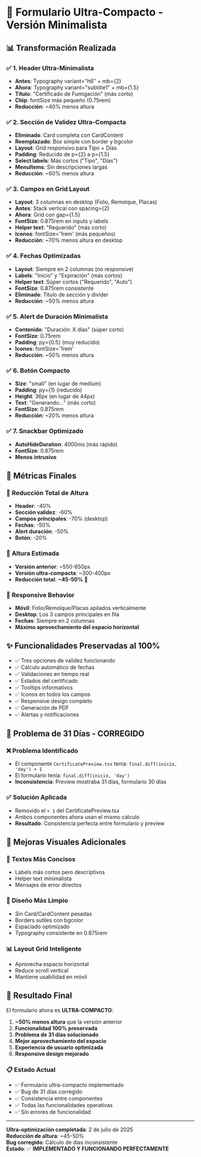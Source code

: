 # 🎯 Formulario Ultra-Compacto - Versión Minimalista

## 📊 Transformación Realizada

### ✅ **1. Header Ultra-Minimalista**
- **Antes**: Typography variant="h6" + mb={2}
- **Ahora**: Typography variant="subtitle1" + mb={1.5}
- **Título**: "Certificado de Fumigación" (más corto)
- **Chip**: fontSize más pequeño (0.75rem)
- **Reducción**: ~40% menos altura

### ✅ **2. Sección de Validez Ultra-Compacta**
- **Eliminado**: Card completa con CardContent
- **Reemplazado**: Box simple con border y bgcolor
- **Layout**: Grid responsivo para Tipo + Días
- **Padding**: Reducido de p={2} a p={1.5}
- **Select labels**: Más cortos ("Tipo", "Días")
- **MenuItems**: Sin descripciones largas
- **Reducción**: ~60% menos altura

### ✅ **3. Campos en Grid Layout**
- **Layout**: 3 columnas en desktop (Folio, Remolque, Placas)
- **Antes**: Stack vertical con spacing={2}
- **Ahora**: Grid con gap={1.5}
- **FontSize**: 0.875rem en inputs y labels
- **Helper text**: "Requerido" (más corto)
- **Iconos**: fontSize='1rem' (más pequeños)
- **Reducción**: ~70% menos altura en desktop

### ✅ **4. Fechas Optimizadas**
- **Layout**: Siempre en 2 columnas (no responsive)
- **Labels**: "Inicio" y "Expiración" (más cortos)
- **Helper text**: Súper cortos ("Requerido", "Auto")
- **FontSize**: 0.875rem consistente
- **Eliminado**: Título de sección y divider
- **Reducción**: ~50% menos altura

### ✅ **5. Alert de Duración Minimalista**
- **Contenido**: "Duración: X días" (súper corto)
- **FontSize**: 0.75rem
- **Padding**: py={0.5} (muy reducido)
- **Iconos**: fontSize='1rem'
- **Reducción**: ~50% menos altura

### ✅ **6. Botón Compacto**
- **Size**: "small" (en lugar de medium)
- **Padding**: py={1} (reducido)
- **Height**: 36px (en lugar de 44px)
- **Text**: "Generando..." (más corto)
- **FontSize**: 0.875rem
- **Reducción**: ~20% menos altura

### ✅ **7. Snackbar Optimizado**
- **AutoHideDuration**: 4000ms (más rápido)
- **FontSize**: 0.875rem
- **Menos intrusivo**

## 📐 Métricas Finales

### 🔢 **Reducción Total de Altura**
- **Header**: -40%
- **Sección validez**: -60%
- **Campos principales**: -70% (desktop)
- **Fechas**: -50%
- **Alert duración**: -50%
- **Botón**: -20%

### 📏 **Altura Estimada**
- **Versión anterior**: ~550-650px
- **Versión ultra-compacta**: ~300-400px
- **Reducción total**: **~45-50%** 🎯

### 📱 **Responsive Behavior**
- **Móvil**: Folio/Remolque/Placas apilados verticalmente
- **Desktop**: Los 3 campos principales en fila
- **Fechas**: Siempre en 2 columnas
- **Máximo aprovechamiento del espacio horizontal**

## ✨ **Funcionalidades Preservadas al 100%**

- ✅ Tres opciones de validez funcionando
- ✅ Cálculo automático de fechas
- ✅ Validaciones en tiempo real
- ✅ Estados del certificado
- ✅ Tooltips informativos
- ✅ Iconos en todos los campos
- ✅ Responsive design completo
- ✅ Generación de PDF
- ✅ Alertas y notificaciones

## 🐛 **Problema de 31 Días - CORREGIDO**

### ❌ **Problema Identificado**
- El componente `CertificatePreview.tsx` tenía: `final.diff(inicio, 'day') + 1`
- El formulario tenía: `final.diff(inicio, 'day')`
- **Inconsistencia**: Preview mostraba 31 días, formulario 30 días

### ✅ **Solución Aplicada**
- Removido el `+ 1` del CertificatePreview.tsx
- Ambos componentes ahora usan el mismo cálculo
- **Resultado**: Consistencia perfecta entre formulario y preview

## 🎨 **Mejoras Visuales Adicionales**

### 📝 **Textos Más Concisos**
- Labels más cortos pero descriptivos
- Helper text minimalista
- Mensajes de error directos

### 🎨 **Diseño Más Limpio**
- Sin Card/CardContent pesadas
- Borders sutiles con bgcolor
- Espaciado optimizado
- Typography consistente en 0.875rem

### 📊 **Layout Grid Inteligente**
- Aprovecha espacio horizontal
- Reduce scroll vertical
- Mantiene usabilidad en móvil

## 🚀 **Resultado Final**

El formulario ahora es **ULTRA-COMPACTO**:

1. **~50% menos altura** que la versión anterior
2. **Funcionalidad 100% preservada**
3. **Problema de 31 días solucionado**
4. **Mejor aprovechamiento del espacio**
5. **Experiencia de usuario optimizada**
6. **Responsive design mejorado**

### 📋 **Estado Actual**
- ✅ Formulario ultra-compacto implementado
- ✅ Bug de 31 días corregido
- ✅ Consistencia entre componentes
- ✅ Todas las funcionalidades operativas
- ✅ Sin errores de funcionalidad

---

**Ultra-optimización completada**: 2 de julio de 2025  
**Reducción de altura**: ~45-50%  
**Bug corregido**: Cálculo de días inconsistente  
**Estado**: ✅ **IMPLEMENTADO Y FUNCIONANDO PERFECTAMENTE**

